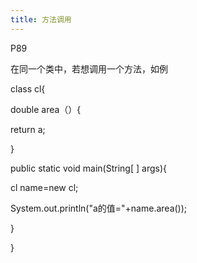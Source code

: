 ```yaml
---
title: 方法调用
---
```


P89

在同一个类中，若想调用一个方法，如例

class  cl{

double area（）{

return  a;

}

public  static  void main(String[ ]  args){

cl name=new   cl;

System.out.println("a的值="+name.area());

}

}